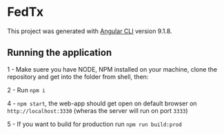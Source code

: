 # FedTx

This project was generated with [Angular CLI](https://github.com/angular/angular-cli) version 9.1.8.

## Running the application

1 - Make suere you have NODE, NPM installed on your machine, clone the repository and get into the folder from shell, then:

2 - Run `npm i`

4 - `npm start`, the web-app should get open on default browser on `http://localhost:3330` (wheras the server will run on port `3333`)

5 - If you want to build for production run `npm run build:prod`